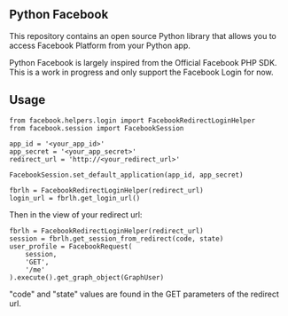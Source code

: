 Python Facebook
---------------

This repository contains an open source Python library that allows you to access Facebook
Platform from your Python app.

Python Facebook is largely inspired from the Official Facebook PHP SDK.
This is a work in progress and only support the Facebook Login for now.


Usage
-----

```
from facebook.helpers.login import FacebookRedirectLoginHelper
from facebook.session import FacebookSession

app_id = '<your_app_id>'
app_secret = '<your_app_secret>'
redirect_url = 'http://<your_redirect_url>'

FacebookSession.set_default_application(app_id, app_secret)

fbrlh = FacebookRedirectLoginHelper(redirect_url)
login_url = fbrlh.get_login_url()
```

Then in the view of your redirect url:

```
fbrlh = FacebookRedirectLoginHelper(redirect_url)
session = fbrlh.get_session_from_redirect(code, state)
user_profile = FacebookRequest(
    session,
    'GET',
    '/me'
).execute().get_graph_object(GraphUser)
```

"code" and "state" values are found in the GET parameters of the redirect url.
